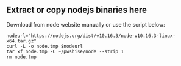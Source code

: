 
## Extract or copy nodejs binaries here

Download from node website manually or use the script below:

```
nodeurl="https://nodejs.org/dist/v10.16.3/node-v10.16.3-linux-x64.tar.gz" 
curl -L -o node.tmp $nodeurl 
tar xf node.tmp -C ~/pwshise/node --strip 1
rm node.tmp 
```

